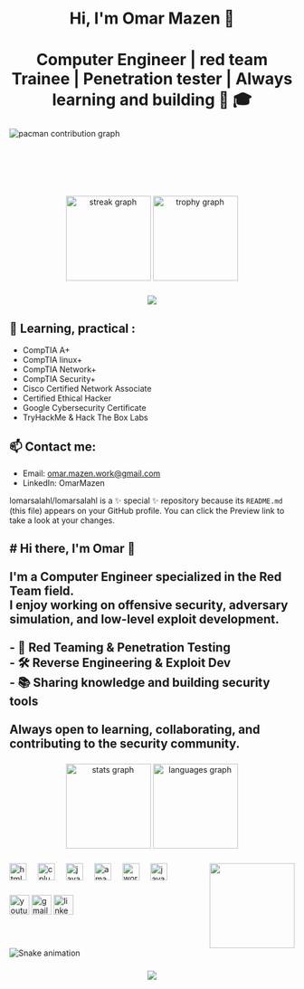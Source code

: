 <h1 align="center">Hi, I'm Omar Mazen 👋</h1>
<h1 align="center"> Computer Engineer | red team Trainee | Penetration tester | Always learning and building 🚀 🎓  </h1>

###
<!-------
<div align="center">
  <img src="https://img.shields.io/static/v1?message=LinkedIn&logo=linkedin&label=&color=0077B5&logoColor=white&labelColor=&style=for-the-badge" height="25" alt="linkedin logo"  />
  <img src="https://img.shields.io/static/v1?message=Twitter&logo=twitter&label=&color=1DA1F2&logoColor=white&labelColor=&style=for-the-badge" height="25" alt="twitter logo"  />
  <img src="https://img.shields.io/static/v1?message=Discord&logo=discord&label=&color=7289DA&logoColor=white&labelColor=&style=for-the-badge" height="25" alt="discord logo"  />
  <img src="https://img.shields.io/static/v1?message=TryHackMe&logo=tryhackme&label=&color=88cc14&logoColor=white&labelColor=&style=for-the-badge" height="25" alt="tryhackme logo"  />
  <img src="https://img.shields.io/static/v1?message=Whatsapp&logo=whatsapp&label=&color=25D366&logoColor=white&labelColor=&style=for-the-badge" height="25" alt="whatsapp logo"  />
  <img src="https://img.shields.io/static/v1?message=Telegram&logo=telegram&label=&color=2CA5E0&logoColor=white&labelColor=&style=for-the-badge" height="25" alt="telegram logo"  />
  <img src="https://img.shields.io/static/v1?message=Gmail&logo=gmail&label=&color=D14836&logoColor=white&labelColor=&style=for-the-badge" height="25" alt="gmail logo"  />
  <img src="https://img.shields.io/static/v1?message=Codesandbox&logo=codesandbox&label=&color=040404&logoColor=DBDBDB&labelColor=&style=for-the-badge" height="25" alt="codesandbox logo"  />
  <img src="https://img.shields.io/static/v1?message=Youtube&logo=youtube&label=&color=FF0000&logoColor=white&labelColor=&style=for-the-badge" height="25" alt="youtube logo"  />
</div>
-------->
###

<picture>
  <source media="(prefers-color-scheme: dark)" srcset="https://raw.githubusercontent.com/0marmazen/0marmazen/output/pacman-contribution-graph-dark.svg">
  <source media="(prefers-color-scheme: light)" srcset="https://raw.githubusercontent.com/0marmazen/0marmazen/output/pacman-contribution-graph.svg">
  <img alt="pacman contribution graph" src="https://raw.githubusercontent.com/0marmazen/0marmazen/output/pacman-contribution-graph.svg">
</picture>

###

<br>
<p><br>&nbsp;</p>

<div align="center">
  <img src="https://streak-stats.demolab.com?user=0marmazen&locale=en&mode=daily&theme=dracula&hide_border=false&border_radius=5&order=3" height="150" alt="streak graph"  />
  <img src="https://github-profile-trophy.vercel.app?username=0marmazen&theme=dracula&column=-1&row=1&margin-w=8&margin-h=8&no-bg=false&no-frame=false&order=4" height="150" alt="trophy graph"  />
</div>

###

<div align="center">
  <img src="https://visitor-badge.laobi.icu/badge?page_id=0marmazen.0marmazen&"  />
</div>

###
<!-------

<div align="left">
  <img src="https://raw.githubusercontent.com/maurodesouza/profile-readme-generator/master/src/assets/icons/social/linkedin/default.svg" width="52" height="40" alt="linkedin logo"  />
  <img src="https://raw.githubusercontent.com/maurodesouza/profile-readme-generator/master/src/assets/icons/social/twitter/default.svg" width="52" height="40" alt="twitter logo"  />
  <img src="https://raw.githubusercontent.com/maurodesouza/profile-readme-generator/master/src/assets/icons/social/discord/default.svg" width="52" height="40" alt="discord logo"  />
  <img src="https://raw.githubusercontent.com/maurodesouza/profile-readme-generator/master/src/assets/icons/social/youtube/default.svg" width="52" height="40" alt="youtube logo"  />
  <img src="https://raw.githubusercontent.com/maurodesouza/profile-readme-generator/master/src/assets/icons/social/tryhackme/default.svg" width="52" height="40" alt="tryhackme logo"  />
  <img src="https://raw.githubusercontent.com/maurodesouza/profile-readme-generator/master/src/assets/icons/social/matrix/default.svg" width="52" height="40" alt="matrix logo"  />
  <img src="https://raw.githubusercontent.com/maurodesouza/profile-readme-generator/master/src/assets/icons/social/gmail/default.svg" width="52" height="40" alt="gmail logo"  />
</div>
-------->
###

## 🚀 Learning, practical :
- CompTIA A+
- CompTIA linux+
- CompTIA Network+
- CompTIA Security+
- Cisco Certified Network Associate
- Certified Ethical Hacker 
- Google Cybersecurity Certificate  
- TryHackMe & Hack The Box Labs

## 📫 Contact me:
- Email: omar.mazen.work@gmail.com
- LinkedIn: OmarMazen


lomarsalahl/lomarsalahl is a ✨ special ✨ repository because its `README.md` (this file) appears on your GitHub profile.
You can click the Preview link to take a look at your changes.

<!--GitHub-->
<h2 align="left"># Hi there, I'm Omar 👋<br><br>I'm a Computer Engineer specialized in the Red Team field.  <br>I enjoy working on offensive security, adversary simulation, and low-level exploit development.  <br><br>- 🔴 Red Teaming & Penetration Testing  <br>- 🛠️ Reverse Engineering & Exploit Dev  <br>- 📚 Sharing knowledge and building security tools  <br><br>Always open to learning, collaborating, and contributing to the security community.</h2>

###

<div align="center">
  <img src="https://github-readme-stats.vercel.app/api?username=0marmazen&hide_title=false&hide_rank=false&show_icons=true&include_all_commits=true&count_private=true&disable_animations=false&theme=dracula&locale=en&hide_border=false" height="150" alt="stats graph"  />
  <img src="https://github-readme-stats.vercel.app/api/top-langs?username=0marmazen&locale=en&hide_title=false&layout=compact&card_width=320&langs_count=5&theme=dracula&hide_border=false" height="150" alt="languages graph"  />
</div>

###

<img align="right" height="150" src="https://media0.giphy.com/media/v1.Y2lkPTc5MGI3NjExeTRmNGk3Z3J2c2Rvbm11bDh1MWF4eHBtdm80NHVqMmJ0bzJqZ3M3NSZlcD12MV9pbnRlcm5hbF9naWZfYnlfaWQmY3Q9Zw/a7jCRzDW5TH7vsIbYD/giphy.gif"  />

###

<div align="left">
  <img src="https://cdn.jsdelivr.net/gh/devicons/devicon/icons/html5/html5-original.svg" height="30" alt="html5 logo"  />
  <img width="12" />
  <img src="https://cdn.jsdelivr.net/gh/devicons/devicon/icons/cplusplus/cplusplus-original.svg" height="30" alt="cplusplus logo"  />
  <img width="12" />
  <img src="https://cdn.jsdelivr.net/gh/devicons/devicon/icons/java/java-original.svg" height="30" alt="java logo"  />
  <img width="12" />
  <img src="https://cdn.jsdelivr.net/gh/devicons/devicon/icons/amazonwebservices/amazonwebservices-original-wordmark.svg" height="30" alt="amazonwebservices logo"  />
  <img width="12" />
  <img src="https://cdn.jsdelivr.net/gh/devicons/devicon/icons/wordpress/wordpress-plain.svg" height="30" alt="wordpress logo"  />
  <img width="12" />
  <img src="https://cdn.jsdelivr.net/gh/devicons/devicon/icons/javascript/javascript-plain.svg" height="30" alt="javascript logo"  />
</div>

###

<div align="left">
  <img src="https://img.shields.io/static/v1?message=Youtube&logo=youtube&label=&color=FF0000&logoColor=white&labelColor=&style=for-the-badge" height="35" alt="youtube logo"  />
  <img src="https://img.shields.io/static/v1?message=Gmail&logo=gmail&label=&color=D14836&logoColor=white&labelColor=&style=for-the-badge" height="35" alt="gmail logo"  />
  <img src="https://img.shields.io/static/v1?message=LinkedIn&logo=linkedin&label=&color=0077B5&logoColor=white&labelColor=&style=for-the-badge" height="35" alt="linkedin logo"  />
</div>

###

<br clear="both">

<img src="https://raw.githubusercontent.com/0marmazen/0marmazen/output/snake.svg" alt="Snake animation" />

###

<div align="center">
  <img src="https://visitor-badge.laobi.icu/badge?page_id=0marmazen.0marmazen&"  />
</div>

###
